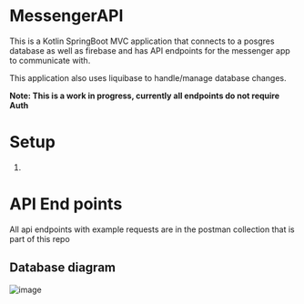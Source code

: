 # MessengerAPI

This is a Kotlin SpringBoot MVC application that connects to a posgres database as well as firebase and has API endpoints for the messenger app to communicate with.

This application also uses liquibase to handle/manage database changes.

**Note: This is a work in progress, currently all endpoints do not require Auth**

# Setup

1) 

# API End points

All api endpoints with example requests are in the postman collection that is part of this repo






## Database diagram

![image](https://user-images.githubusercontent.com/49537169/227751348-bc0edb56-1aa9-44ee-af77-55d9b856a268.png)
